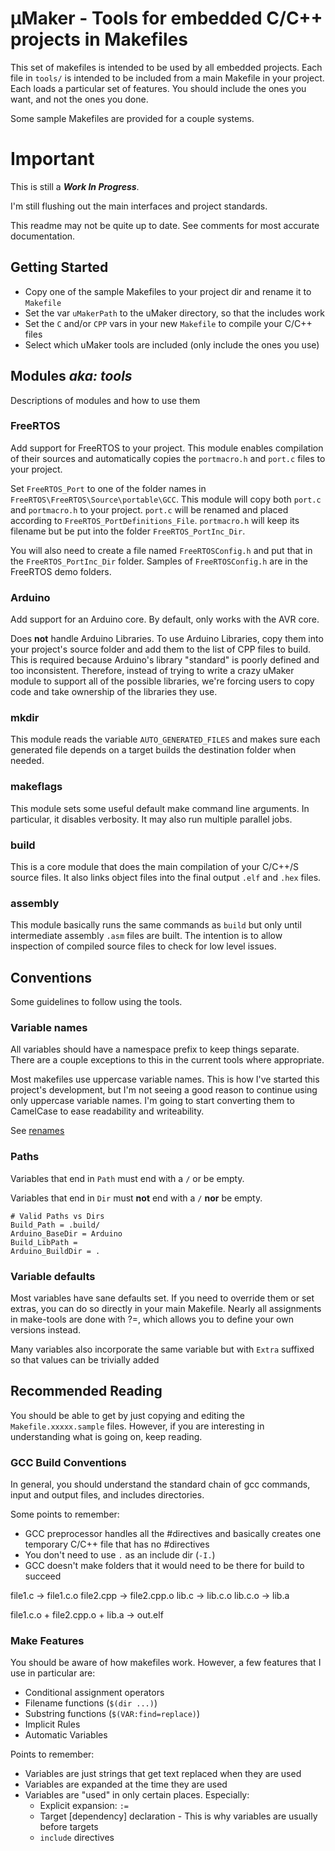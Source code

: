 # µMaker  - Tools for embedded C/C++ projects in Makefiles

This set of makefiles is intended to be used by all embedded projects. Each file in `tools/` is intended to be included from a main Makefile in your project. Each loads a particular set of features. You should include the ones you want, and not the ones you done.

Some sample Makefiles are provided for a couple systems.

# Important

This is still a ***Work In Progress***.

I'm still flushing out the main interfaces and project standards.

This readme may not be quite up to date. See comments for most accurate documentation.

## Getting Started

 - Copy one of the sample Makefiles to your project dir and rename it to `Makefile`
 - Set the var `uMakerPath` to the uMaker directory, so that the includes work
 - Set the `C` and/or `CPP` vars in your new `Makefile` to compile your C/C++ files
 - Select which uMaker tools are included (only include the ones you use)

## Modules *aka: tools*

Descriptions of modules and how to use them

### FreeRTOS

Add support for FreeRTOS to your project. This module enables compilation of their
sources and automatically copies the `portmacro.h` and `port.c` files to your
project.

Set `FreeRTOS_Port` to one of the folder names in `FreeRTOS\FreeRTOS\Source\portable\GCC`.
This module will copy both `port.c` and `portmacro.h` to your project. `port.c`
will be renamed and placed according to `FreeRTOS_PortDefinitions_File`. `portmacro.h`
will keep its filename but be put into the folder `FreeRTOS_PortInc_Dir`.

You will also need to create a file named `FreeRTOSConfig.h` and put that in the
`FreeRTOS_PortInc_Dir` folder. Samples of `FreeRTOSConfig.h` are in the FreeRTOS demo
folders.

### Arduino

Add support for an Arduino core. By default, only works with the AVR core.

Does **not** handle Arduino Libraries. To use Arduino Libraries, copy them into
your project's source folder and add them to the list of CPP files to build. This
is required because Arduino's library "standard" is poorly defined and too
inconsistent. Therefore, instead of trying to write a crazy uMaker module to
support all of the possible libraries, we're forcing users to copy code and take
ownership of the libraries they use.

### mkdir

This module reads the variable `AUTO_GENERATED_FILES` and makes sure each
generated file depends on a target builds the destination folder when needed.

### makeflags

This module sets some useful default make command line arguments. In particular,
it disables verbosity. It may also run multiple parallel jobs.

### build

This is a core module that does the main compilation of your C/C++/S source files.
It also links object files into the final output `.elf` and `.hex` files.

### assembly

This module basically runs the same commands as `build` but only until intermediate
assembly `.asm` files are built. The intention is to allow inspection of compiled
source files to check for low level issues.

## Conventions

Some guidelines to follow using the tools.

### Variable names

All variables should have a namespace prefix to keep things separate. There are a couple exceptions to this in the current tools where appropriate.

Most makefiles use uppercase variable names. This is how I've started this project's development, but I'm not seeing a good reason to continue using only uppercase variable names. I'm going to start converting them to CamelCase to ease readability and writeability.

See [renames](Renames.md)

### Paths

Variables that end in `Path` must end with a `/` or be empty.

Variables that end in `Dir` must **not** end with a `/` **nor** be empty.

```
# Valid Paths vs Dirs
Build_Path = .build/
Arduino_BaseDir = Arduino
Build_LibPath = 
Arduino_BuildDir = .
```

### Variable defaults

Most variables have sane defaults set. If you need to override them or set extras, you can do so directly in your main Makefile. Nearly all assignments in make-tools are done with ?=, which allows you to define your own versions instead.

Many variables also incorporate the same variable but with `Extra` suffixed so that values can be trivially added

## Recommended Reading

You should be able to get by just copying and editing the `Makefile.xxxxx.sample` files. However, if you are interesting in understanding what is going on, keep reading.

### GCC Build Conventions

In general, you should understand the standard chain of gcc commands, input and output files, and includes directories.

Some points to remember:

 - GCC preprocessor handles all the #directives and basically creates one temporary C/C++ file that has no #directives
 - You don't need to use `.` as an include dir (`-I.`)
 - GCC doesn't make folders that it would need to be there for build to succeed

file1.c		-> file1.c.o
file2.cpp	-> file2.cpp.o
lib.c		-> lib.c.o
lib.c.o		-> lib.a

file1.c.o + file2.cpp.o + lib.a -> out.elf

### Make Features

You should be aware of how makefiles work. However, a few features that I use in particular are:

 - Conditional assignment operators
 - Filename functions (`$(dir ...)`)
 - Substring functions (`$(VAR:find=replace)`)
 - Implicit Rules
 - Automatic Variables

Points to remember:

 - Variables are just strings that get text replaced when they are used
 - Variables are expanded at the time they are used
 - Variables are "used" in only certain places. Especially:
     - Explicit expansion: `:=`
     - Target [dependency] declaration - This is why variables are usually before targets
     - `include` directives

